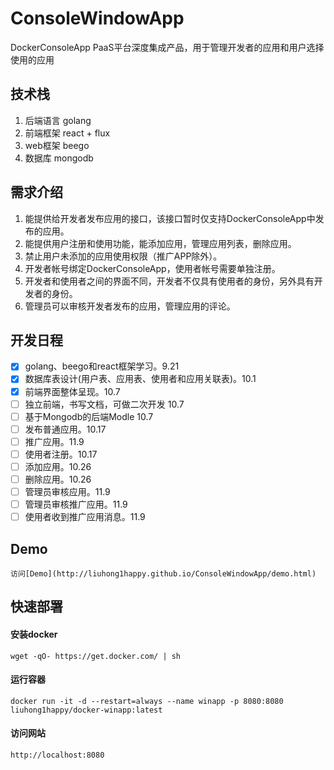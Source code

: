 # ConsoleWindowApp

DockerConsoleApp PaaS平台深度集成产品，用于管理开发者的应用和用户选择使用的应用

## 技术栈
1. 后端语言 golang
2. 前端框架 react + flux
3. web框架 beego
4. 数据库 mongodb

## 需求介绍

1. 能提供给开发者发布应用的接口，该接口暂时仅支持DockerConsoleApp中发布的应用。
2. 能提供用户注册和使用功能，能添加应用，管理应用列表，删除应用。
3. 禁止用户未添加的应用使用权限（推广APP除外）。
4. 开发者帐号绑定DockerConsoleApp，使用者帐号需要单独注册。
5. 开发者和使用者之间的界面不同，开发者不仅具有使用者的身份，另外具有开发者的身份。
6. 管理员可以审核开发者发布的应用，管理应用的评论。

## 开发日程

- [x] golang、beego和react框架学习。9.21
- [x] 数据库表设计(用户表、应用表、使用者和应用关联表)。10.1
- [x] 前端界面整体呈现。10.7
- [ ] 独立前端，书写文档，可做二次开发 10.7
- [ ] 基于Mongodb的后端Modle 10.7
- [ ] 发布普通应用。10.17
- [ ] 推广应用。11.9
- [ ] 使用者注册。10.17
- [ ] 添加应用。10.26
- [ ] 删除应用。10.26
- [ ] 管理员审核应用。11.9
- [ ] 管理员审核推广应用。11.9
- [ ] 使用者收到推广应用消息。11.9

## Demo

    访问[Demo](http://liuhong1happy.github.io/ConsoleWindowApp/demo.html)

## 快速部署

#### 安装docker

    wget -qO- https://get.docker.com/ | sh

#### 运行容器

    docker run -it -d --restart=always --name winapp -p 8080:8080 liuhong1happy/docker-winapp:latest

#### 访问网站

    http://localhost:8080
